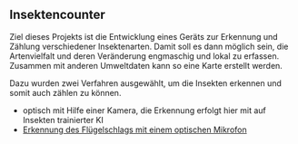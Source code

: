 ## Insektencounter
Ziel dieses Projekts ist die Entwicklung eines Geräts zur Erkennung und Zählung verschiedener Insektenarten.
Damit soll es dann möglich sein, die Artenvielfalt und deren Veränderung engmaschig und lokal zu erfassen. Zusammen mit anderen Umweltdaten kann so eine Karte erstellt werden. 

Dazu wurden zwei Verfahren ausgewählt, um die Insekten erkennen und somit auch zählen zu können.
- optisch mit Hilfe einer Kamera, die Erkennung erfolgt hier mit auf Insekten trainierter KI
- [Erkennung des Flügelschlags mit einem optischen Mikrofon](http://msei.github.io/insects-count/fluegelschlag.html)


